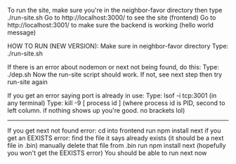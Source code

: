 To run the site, make sure you're in the neighbor-favor directory then type ./run-site.sh
Go to http://localhost:3000/ to see the site (frontend)
Go to http://localhost:3001/ to make sure the backend is working (hello world message)

HOW TO RUN (NEW VERSION):
Make sure in neighbor-favor directory
Type: ./run-site.sh

If there is an error about nodemon or next not being found, do this:
Type: ./dep.sh
Now the run-site script should work. If not, see next step then try run-site again

If you get an error saying port is already in use:
Type: lsof -i tcp:3001 (in any terminal)
Type: kill -9 [ process id ] (where process id is PID, second to left column. if nothing shows up you're good. no brackets lol)

--------------

If you get next not found error:
    cd into frontend
    run npm install next
    if you get an EEXISTS error:
        find the file it says already exists (it should be a next file in .bin)
        manually delete that file from .bin
        run npm install next (hopefully you won't get the EEXISTS error)
    You should be able to run next now